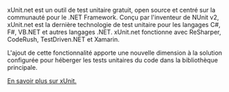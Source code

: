 ﻿xUnit.net est un outil de test unitaire gratuit, open source et centré sur la communauté pour le .NET Framework. Conçu par l'inventeur de NUnit v2, xUnit.net est la dernière technologie de test unitaire pour les langages C#, F#, VB.NET et autres langages .NET. xUnit.net fonctionne avec ReSharper, CodeRush, TestDriven.NET et Xamarin. 

L'ajout de cette fonctionnalité apporte une nouvelle dimension à la solution configurée pour héberger les tests unitaires du code dans la bibliothèque principale.

[En savoir plus sur xUnit.](https://xunit.github.io/)
